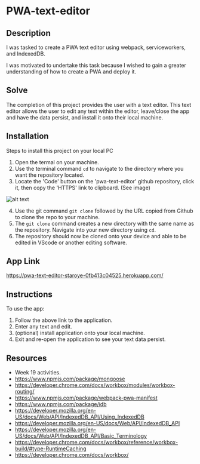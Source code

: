 # PWA-text-editor

## Description

I was tasked to create a PWA text editor using webpack, serviceworkers, and IndexedDB.

I was motivated to undertake this task because I wished to gain a greater understanding of how to create a PWA and deploy it.

## Solve

The completion of this project provides the user with a text editor. This text editor allows the user to edit any text within the editor, leave/close the app and have the data persist, and install it onto their local machine.

## Installation

Steps to install this project on your local PC

1. Open the termal on your machine.
2. Use the terminal command `cd` to navigate to the directory where you want the repository located.
3. Locate the 'Code' button on the 'pwa-text-editor' github repository, click it, then copy the 'HTTPS' link to clipboard. (See image)

![alt text](./public/images/repo.JPG)

4. Use the git command `git clone` followed by the URL copied from Github to clone the repo to your machine.
5. The `git clone` command creates a new directory with the same name as the repository. Navigate into your new directory using `cd`.
6. The repository should now be cloned onto your device and able to be edited in VScode or another editing software.

## App Link
https://pwa-text-editor-staroye-0fb413c04525.herokuapp.com/

## Instructions

To use the app:

1. Follow the above link to the application.
2. Enter any text and edit.
3. (optional) install application onto your local machine.
4. Exit and re-open the application to see your text data persist.

## Resources

- Week 19 activities.
- https://www.npmjs.com/package/mongoose
- https://developer.chrome.com/docs/workbox/modules/workbox-routing/
- https://www.npmjs.com/package/webpack-pwa-manifest
- https://www.npmjs.com/package/idb
- https://developer.mozilla.org/en-US/docs/Web/API/IndexedDB_API/Using_IndexedDB
- https://developer.mozilla.org/en-US/docs/Web/API/IndexedDB_API
- https://developer.mozilla.org/en-US/docs/Web/API/IndexedDB_API/Basic_Terminology
- https://developer.chrome.com/docs/workbox/reference/workbox-build/#type-RuntimeCaching
- https://developer.chrome.com/docs/workbox/